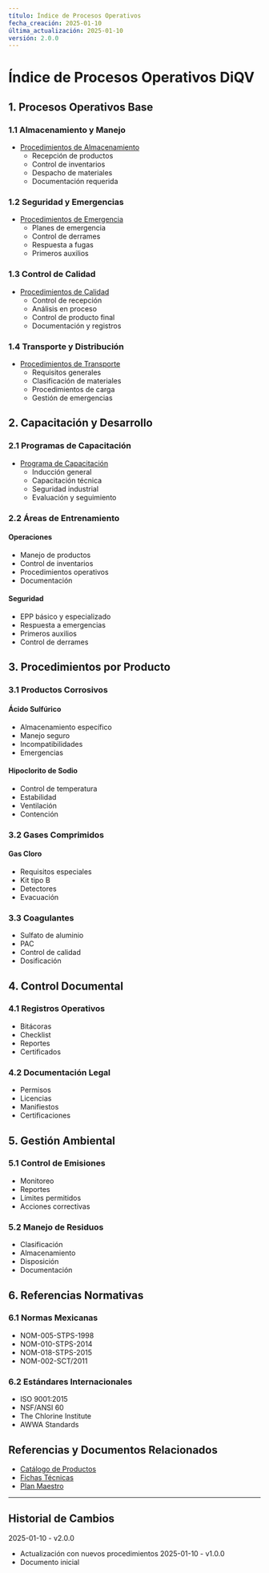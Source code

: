 ```yaml
---
título: Índice de Procesos Operativos
fecha_creación: 2025-01-10
última_actualización: 2025-01-10
versión: 2.0.0
---
```


# Índice de Procesos Operativos DiQV

## 1. Procesos Operativos Base

### 1.1 Almacenamiento y Manejo
- [Procedimientos de Almacenamiento](01_almacenamiento_manejo.md)
  * Recepción de productos
  * Control de inventarios
  * Despacho de materiales
  * Documentación requerida

### 1.2 Seguridad y Emergencias
- [Procedimientos de Emergencia](02_emergencias_seguridad.md)
  * Planes de emergencia
  * Control de derrames
  * Respuesta a fugas
  * Primeros auxilios

### 1.3 Control de Calidad
- [Procedimientos de Calidad](03_control_calidad.md)
  * Control de recepción
  * Análisis en proceso
  * Control de producto final
  * Documentación y registros

### 1.4 Transporte y Distribución
- [Procedimientos de Transporte](04_transporte_distribucion.md)
  * Requisitos generales
  * Clasificación de materiales
  * Procedimientos de carga
  * Gestión de emergencias

## 2. Capacitación y Desarrollo

### 2.1 Programas de Capacitación
- [Programa de Capacitación](05_capacitacion.md)
  * Inducción general
  * Capacitación técnica
  * Seguridad industrial
  * Evaluación y seguimiento

### 2.2 Áreas de Entrenamiento
#### Operaciones
- Manejo de productos
- Control de inventarios
- Procedimientos operativos
- Documentación

#### Seguridad
- EPP básico y especializado
- Respuesta a emergencias
- Primeros auxilios
- Control de derrames

## 3. Procedimientos por Producto

### 3.1 Productos Corrosivos
#### Ácido Sulfúrico
- Almacenamiento específico
- Manejo seguro
- Incompatibilidades
- Emergencias

#### Hipoclorito de Sodio
- Control de temperatura
- Estabilidad
- Ventilación
- Contención

### 3.2 Gases Comprimidos
#### Gas Cloro
- Requisitos especiales
- Kit tipo B
- Detectores
- Evacuación

### 3.3 Coagulantes
- Sulfato de aluminio
- PAC
- Control de calidad
- Dosificación

## 4. Control Documental

### 4.1 Registros Operativos
- Bitácoras
- Checklist
- Reportes
- Certificados

### 4.2 Documentación Legal
- Permisos
- Licencias
- Manifiestos
- Certificaciones

## 5. Gestión Ambiental

### 5.1 Control de Emisiones
- Monitoreo
- Reportes
- Límites permitidos
- Acciones correctivas

### 5.2 Manejo de Residuos
- Clasificación
- Almacenamiento
- Disposición
- Documentación

## 6. Referencias Normativas

### 6.1 Normas Mexicanas
- NOM-005-STPS-1998
- NOM-010-STPS-2014
- NOM-018-STPS-2015
- NOM-002-SCT/2011

### 6.2 Estándares Internacionales
- ISO 9001:2015
- NSF/ANSI 60
- The Chlorine Institute
- AWWA Standards

## Referencias y Documentos Relacionados
- [Catálogo de Productos](../../01_catalogo/01_lista_productos.md)
- [Fichas Técnicas](../../01_catalogo/02_fichas_tecnicas/00_indice.md)
- [Plan Maestro](../../../../00_plan_maestro.md)

---
## Historial de Cambios
2025-01-10 - v2.0.0
- Actualización con nuevos procedimientos
2025-01-10 - v1.0.0
- Documento inicial